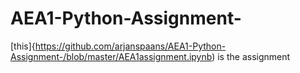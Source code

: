 # AEA1-Python-Assignment-

[this]{https://github.com/arjanspaans/AEA1-Python-Assignment-/blob/master/AEA1assignment.ipynb) is the assignment 

